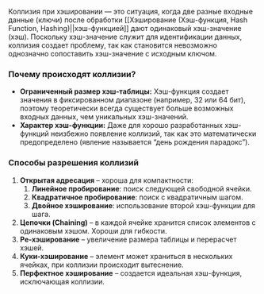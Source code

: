 
Коллизия при хэшировании — это ситуация, когда две разные входные данные (ключи) после обработки [[Хэширование (Хэш-функция, Hash Function, Hashing)||хэш-функцией]] дают одинаковый хэш-значение (хэш). Поскольку хэш-значение служит для идентификации данных, коллизия создает проблему, так как становится невозможно однозначно сопоставить хэш-значение с исходным ключом.

### Почему происходят коллизии?

- **Ограниченный размер хэш-таблицы:** Хэш-функция создает значения в фиксированном диапазоне (например, 32 или 64 бит), поэтому теоретически всегда существует больше возможных входных данных, чем уникальных хэш-значений.
- **Характер хэш-функции:** Даже для хорошо разработанных хэш-функций неизбежно появление коллизий, так как это математически предопределено (явление называется “день рождения парадокс”).

### Способы разрешения коллизий


1. **Открытая адресация** – хороша для компактности:
	1. **Линейное пробирование**: поиск следующей свободной ячейки.
	2. **Квадратичное пробирование**: поиск с квадратичным шагом.
	3. **Двойное хэширование**: использование второй хэш-функции для шага.
2. **Цепочки (Chaining)** – в каждой ячейке хранится список элементов с одинаковым хэшом. Хороши для гибкости.
3. **Ре-хэширование** – увеличение размера таблицы и перерасчет хэшей.
4. **Куки-хэширование** – элемент может храниться в нескольких ячейках, при коллизии происходит вытеснение.
5. **Перфектное хэширование** – создается идеальная хэш-функция, исключающая коллизии.

  

